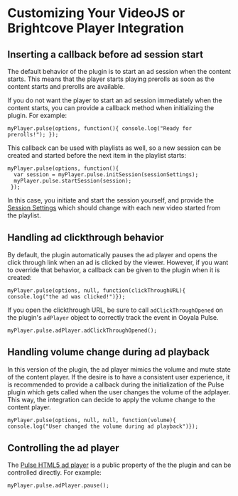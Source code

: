 # Customizing Your VideoJS or Brightcove Player Integration

## Inserting a callback before ad session start

The default behavior of the plugin is to start an ad session when the content starts. This means that the player starts playing prerolls as soon as the content starts and prerolls are available.

If you do not want the player to start an ad session immediately when the content starts, you can provide a callback method when initializing the plugin. For example:
```
myPlayer.pulse(options, function(){ console.log("Ready for prerolls!"); });
```

This callback can be used with playlists as well, so a new session can be created and started before the next item in the playlist starts:
```
myPlayer.pulse(options, function(){
  var session = myPlayer.pulse.initSession(sessionSettings);
  myPlayer.pulse.startSession(session);
 });
```
In this case, you initiate and start the session yourself, and provide the [Session Settings](options-settings.md#session-settings) which should change with each new video started from the playlist.

## Handling ad clickthrough behavior

By default, the plugin automatically pauses the ad player and opens the click through link when an ad is clicked by the viewer. However, if you want to override that behavior, a callback can be given to the plugin when it is created:
```
myPlayer.pulse(options, null, function(clickThroughURL){ console.log("the ad was clicked!")});
```

If you open the clickthrough URL, be sure to call `adClickThroughOpened` on the plugin's `adPlayer` object to correctly track the event in Ooyala Pulse.
```
myPlayer.pulse.adPlayer.adClickThroughOpened();
```

## Handling volume change during ad playback 

In this version of the plugin, the ad player mimics the volume and mute state of the content player. If the desire is to have a consistent user experience, it is recommended to provide a callback during the initialization of the Pulse plugin which gets called when the user changes the volume of the adplayer. This way, the integration can decide to apply the volume change to the content player.
```
myPlayer.pulse(options, null, null, function(volume){ console.log("User changed the volume during ad playback")});
```

## Controlling the ad player

The [Pulse HTML5 ad player](http://pulse-sdks.ooyala.com/pulse-html5/latest/OO.Pulse.AdPlayerController.html) is a public property of the the plugin and can be controlled directly. For example:
```
myPlayer.pulse.adPlayer.pause();
```
